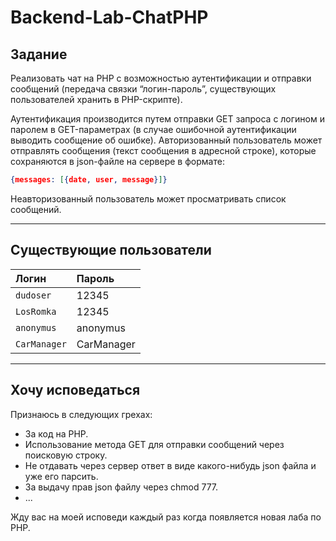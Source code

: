 # Backend-Lab-ChatPHP
## Задание
Реализовать чат на PHP с возможностью аутентификации 
и отправки сообщений (передача связки “логин-пароль”, 
существующих пользователей хранить в PHP-скрипте). 

Аутентификация производится путем отправки GET запроса 
с логином и паролем в GET-параметрах 
(в случае ошибочной аутентификации выводить сообщение 
об ошибке). Авторизованный пользователь может 
отправлять сообщения (текст сообщения в адресной строке), 
которые сохраняются в json-файле на сервере в формате:
```json 
{messages: [{date, user, message}]}
``` 
Неавторизованный 
пользователь может просматривать список сообщений.

---
## Существующие пользователи
| Логин | Пароль |
| :--- | :--- |
| `dudoser` | 12345 |
| `LosRomka` | 12345 |
| `anonymus` | anonymus |
| `CarManager` | CarManager |

---
## Хочу исповедаться
Признаюсь в следующих грехах:
- За код на PHP.
- Использование метода GET для 
отправки сообщений через поисковую строку.
- Не отдавать через сервер ответ в виде какого-нибудь 
json файла и уже его парсить.
- За выдачу прав json файлу через chmod 777.
- ...

Жду вас на моей исповеди каждый раз когда появляется 
новая лаба по PHP.